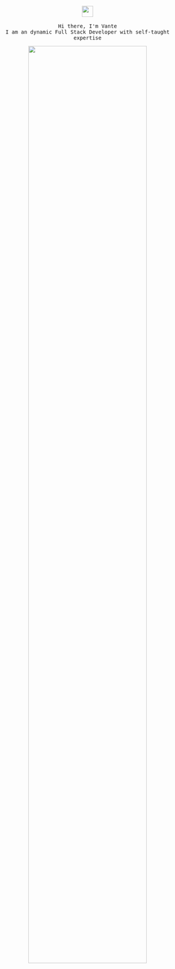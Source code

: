 <p align="center">
  <img src="https://user-images.githubusercontent.com/5679180/79618120-0daffb80-80be-11ea-819e-d2b0fa904d07.gif" width="30px">
 <br><br>
  <samp>
    Hi there, I'm  Vante <br>
    I am an dynamic Full Stack Developer with self-taught expertise <br>
  </samp>
</p>
<div align="center">
<img width="50%"><img width="80%" src="https://awesome-github-stats.azurewebsites.net/user-stats/kaanxsrd?cardType=github&theme=github-dark&showIcons=false&preferLogin=false&Border=DD272700&Ring=ffffff&Title=ffffff&Background=DD272700">
</div>
